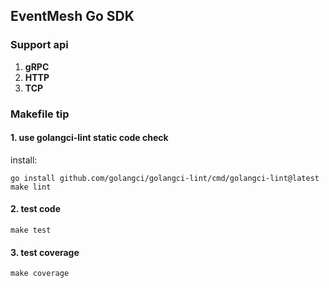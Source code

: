 ## EventMesh Go SDK

### Support api

1. **gRPC**
2. **HTTP**
3. **TCP**

### Makefile tip

#### 1. use golangci-lint static code check

install:

```shell
go install github.com/golangci/golangci-lint/cmd/golangci-lint@latest
make lint
```

#### 2. test code

```shell
make test
```

#### 3. test coverage

```shell
make coverage
```
